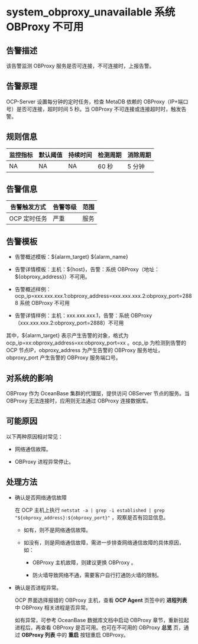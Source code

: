 system_obproxy_unavailable 系统 OBProxy 不可用
==============================================================

告警描述
-------------------------

该告警监测 OBProxy 服务是否可连接，不可连接时，上报告警。

告警原理
-------------------------

OCP-Server 设置每分钟的定时任务，检查 MetaDB 依赖的 OBProxy（IP+端口号）是否可连接，超时时间 5 秒。当 OBProxy 不可连接或连接超时时，触发告警。

**规则信息**
-----------------------------

| 监控指标 | 默认阈值 | 持续时间 | 检测周期 | 消除周期 |
|------|------|------|------|------|
| NA   | NA   | NA   | 60 秒 | 5 分钟 |

**告警信息**
-----------------------------

|  告警触发方式  | 告警等级 | 范围 |
|----------|------|----|
| OCP 定时任务 | 严重   | 服务 |

告警模板
-------------------------

* 告警概述模板：\${alarm_target} \${alarm_name}

* 告警详情模板：主机：\${host}，告警：系统 OBProxy（地址：\${obproxy_address}）不可用。
  
* 告警概述样例：ocp_ip=xxx.xxx.xxx.1:obproxy_address=xxx.xxx.xxx.2:obproxy_port=2888 系统 OBProxy 不可用

* 告警详情样例：主机：xxx.xxx.xxx.1，告警：系统 OBProxy（xxx.xxx.xxx.2:obproxy_port=2888）不可用

其中，${alarm_target} 表示产生告警的对象，格式为 ocp_ip=xx:obproxy_address=xx:obproxy_port=xx 。ocp_ip 为检测到告警的 OCP 节点IP，obproxy_address 为产生告警的 OBProxy 服务地址，obproxy_port 产生告警的 OBProxy 服务端口号。

对系统的影响
---------------------------

OBProxy 作为 OceanBase 集群的代理层，提供访问 OBServer 节点的服务。当 OBProxy 无法连接时，应用则无法通过 OBProxy 连接数据库。

可能原因
-------------------------

以下两种原因相对常见：

* 网络通信故障。

* OBProxy 进程异常停止。

处理方法
-------------------------

* 确认是否网络通信故障

  在 OCP 主机上执行 `netstat -a | grep -i established | grep "${obproxy_address}:${obproxy_port}"` ，观察是否有回显信息。
  * 如有，则不是网络通信故障。

  * 如没有，则是网络通信故障，需进一步排查网络通信故障的具体原因，如：

    * OBProxy 主机故障，则建议更换 OBProxy 。

    * 防火墙导致网络不通，需要客户自行打通防火墙的限制。

* 确认是否进程异常。

  OCP 界面选择报错的 OBProxy 主机，查看 **OCP Agent** 页签中的 **进程列表** 中 OBProxy 相关进程是否异常。

  如有异常，可参考 OceanBase 数据库文档中启动 OBProxy 章节，重新拉起进程后，再查看 OBProxy 是否可用。也可在不可用的 OBProxy **总览** 页，通过 **OBProxy 列表** 中的 **重启** 按钮重启 OBProxy。
  